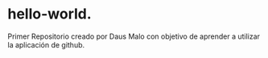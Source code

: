 # hello-world.
Primer Repositorio creado por Daus Malo con objetivo de  aprender a utilizar la aplicación de github.
